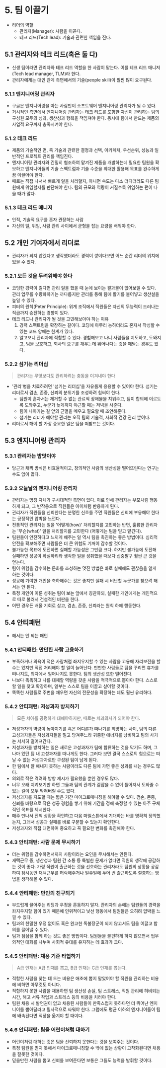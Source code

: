 # 5. 팀 이끌기

- 리더의 역할
  - 관리자(Manager): 사람을 이끈다.
  - 테크 리드(Tech lead): 기술과 관련한 책임을 진다.

## 5.1 관리자와 테크 리드(혹은 둘 다)

- 신생 팀이라면 관리자와 테크 리드 역할을 한 사람이 맡는다. 이를 테크 리드 매니저(Tech lead manager, TLM)라 한다.
- 관리자에게는 대인 관계 측면에서의 기술(people skill)이 훨씬 많이 요구된다.

### 5.1.1 엔지니어링 관리자

- 구글은 엔지니어링을 아는 사람만이 소프트웨어 엔지니어링 관리자가 될 수 있다.
- 거시적인 측면에서 엔지니어링 관리자는 테크 리드를 포함한 자신이 관리하는 팀의 구성원 모두의 성과, 생산성과 행복을 책임져야 한다. 동시에 팀에서 만드는 제품의 사업적 요구까지 충족시켜야 한다.

### 5.1.2 테크 리드

- 제품의 기술적인 면, 즉 기술과 관련한 결정과 선택, 아키텍처, 우선순위, 성능과 일반적인 프로젝트 관리를 책임진다.
- 엔지니어링 관리자와 긴밀히 협조하여 맡겨진 제품을 개발하는데 필요한 팀원을 확보하고 엔지니어들의 기술 스펙트럼과 기술 수준을 최대한 활용해 목표를 완수하게끔 이끌어야 한다.
- 때로는 직접 나서서 빠르게 일을 처리할지, 아니면 속도는 다소 더디더라도 다른 팀원에게 위임할지를 판단해야 한다. 팀의 규모와 역량이 커질수록 위임하는 편이 나을 때가 많다.

### 5.1.3 테크 리드 매니저

- 인적, 기술적 요구를 혼자 관장하는 사람
- 자신의 일, 위임, 사람 관리 사이에서 균형을 잡는 요령을 배워야 한다.

## 5.2 개인 기여자에서 리더로

- 관리자가 되지 않겠다고 생각했더라도 경력이 쌓이다보면 어느 순간 리더의 위치에 있을 수 있다.

### 5.2.1 모든 것을 두려워해야 한다

- 코딩한 경력이 길다면 관리 일을 했을 때 눈에 보이는 결과물이 없어보일 수 있다. 관리 업무를 수량화하기는 까다롭지만 관리를 통해 팀에 활기를 불어넣고 생산설을 높일 수 있다.
- 피터의 원칙(Peter Principle): 위계 조직에서 직원들은 자신의 무능력이 드러나는 직급까지 승진하는 경향이 있다.
- 테크 리드나 관리자가 될 것을 고민해보아야 하는 이유
  1. 경력 스펙트럼을 확장하는 길이다. 코딩에 아무리 능하더라도 혼자서 작성할 수 있는 코드 양에는 한계가 있다.
  2. 알고보니 관리자에 적합할 수 있다. 경험해보고 나니 사람들을 지도하고, 도와지고, 팀을 보호하고, 회사의 요구를 채우는데 뛰어나다는 것을 깨닫는 경우도 있다.

### 5.2.2 섬기는 리더십

> 관리자는 무엇보다도 관리하려는 충동을 이겨내야 한다

- '관리'병을 치료하려면 '섬기는 리더십'을 자유롭게 응용할 수 있어야 한다. 섬기는 리더로서 겸손, 존중, 신뢰의 분위기를 조성하려 힘써야 한다.
  - 팀원이 혼자서는 제거할 수 없는 관료적 장애물을 치워주고, 팀이 합의에 이르도록 도와주고, 누군가 늦게까지 야근할 때는 저녁을 사준다.
  - 팀이 나아가는 길 앞의 균열을 메우고 필요할 때 조언해준다.
  - 섬기는 리더가 해야할 관리는 오직 팀의 기술적, 사회적 건강 관리 뿐이다.
- 리더로서 해야 할 가장 중요한 일은 팀을 떠받드는 것이다.

## 5.3 엔지니어링 관리자

### 5.3.1 관리자는 밥맛이야

- 당근과 채찍 방식은 비효율적이고, 창의적인 사람의 생산성을 떨어뜨린다는 연구는 수도 없이 많다.

### 5.3.2 오늘날의 엔지니어링 관리자

- 관리자는 명칭 자체가 구시대적인 측면이 있다. 이로 인해 관리자는 부모처럼 행동하게 되고, 그 반작용으로 직원들은 아이처럼 반응하게 된다.
- 관리자가 직원들을 신뢰한다는 분명한 신호를 주면 직원들은 신뢰에 부응해야 한다는 긍정적인 압박을 느낀다.
- 전통적인 관리자는 일을 '어떻게(how)' 처리할지를 고민하는 반면, 훌륭한 관리자는 '무슨(what)' 일을 처리할지를 고민한다 (어떻게는 팀을 믿고 맡긴다).
- 팀원들이 안전하다고 느끼게 해주는 일 역시 팀을 촉진하는 좋은 방법이다. 심리적 안전을 확보해주면 사람들은 더 큰 위험도 기꺼이 감수할 것이다.
- 불가능한 목표에 도전하면 실패할 가능성은 그만큼 크다. 하지만 불가능에 도전해 실패하면 성공이 확실하리라 생각한 일을 성취했을 때보다 십중팔구 훨씬 큰 것을 얻는다.
- 팀이 위험을 감수하는 문화를 조성하는 멋진 방법은 바로 실패해도 괜찮음을 알게 하는 것이다.
- 성공에 기여한 개인을 축하해주는 것은 좋지만 실패 시 비난할 누군가를 찾으려 해서는 안 된다.
- 특정 개인이 이룬 성취는 팀이 보는 앞에서 칭찬하되, 실패한 개인에게는 개인적으로 따로 불러서 건설적인 비판을 한다.
- 어떤 경우든 배울 기회로 삼고, 겸손, 존중, 신뢰라는 원칙 하에 행동한다.

## 5.4 안티패턴

- 해서는 안 되는 패턴

### 5.4.1 안티패턴: 만만한 사람 고용하기

- 부족하거나 의욕이 적은 사람처럼 좌지우지할 수 있는 사람을 고용해 자리보전을 할 수는 있지만 직접 처리해야 할 일이 늘어난다. 만만한 사람들로 팀을 꾸리면 휴가를 떠나지도, 의자에서 일어나지도 못한다. 팀의 생산성 또한 떨어진다.
- 나보다 똑똑하고 나를 대체할 역량을 갖춘 사람을 적극적으로 뽑아야 한다. 스스로 할 일을 찾고 확장하며, 일부는 스스로 팀을 이끌고 싶어할 것이다.
- 똑똑한 사람들로 주변을 채우면 자신의 전문성을 확장하는 데도 훨씬 유리하다.

### 5.4.2 안티패턴: 저성과자 방치하기

> 모든 치아를 공평하게 대해야하지만, 때로는 치과의사가 되어야 한다.

- 저성과자의 역량이 높아지기를 혹은 어디론가 떠나기를 희망하는 사이, 팀의 다른 고성과자들은 저성과자들을 밀고 당겨주느라 귀중한 에너지를 낭비하고 팀의 사기는 서서히 떨어져간다.
- 저성과자를 방치하는 일은 새로운 고성과자가 팀에 합류하는 것을 막기도 하며, 그나마 있던 팀 내 고성과자를 떠나게도 한다. 그러다 보면 결국 스스로의 힘으로는 떠날 수 없는 저성과자로만 구성된 팀이 남게 된다.
- 한 팀에서 잘 해내지 못하는 사람이라도 다른 팀에 가면 좋은 성과를 내는 경우도 많다.
- 의외로 작은 격려와 방향 제시가 필요했을 뿐인 경우도 많다.
- 너무 오래 지켜보기만 하면 그들과 팀의 관계가 걷잡을 수 없이 틀어져서 도와줄 수 있는 길이 모두 막혀버릴 수도 있다.
- 저성과자를 지도할 때는 짧은 기간 마이크로매니징을 해야할 수 있다. 겸손, 존중, 신뢰를 바탕으로 작은 성공 경험을 쌓기 위해 기간을 정해 측정할 수 있는 아주 구체적인 목표를 제시한다.
- 매주 만나서 진척 상황을 확인하고 다음 마일스톤에서 기대하는 바를 명확히 정의했는지, 그래서 성공과 실패를 바로 구분할 수 있는지 확인한다.
- 저성과자와 직접 대면하여 중요하고 꼭 필요한 변화를 촉진해야 한다.

### 5.4.3 안티패턴: 사람 문제 무시하기

- 더는 위험을 감수하면서까지 사람이라는 요인을 무시해서는 안된다.
- 재택근무 중, 생산성과 팀원 간 소통 등 특별한 문제가 없다면 직원의 생각에 공감하는 것이 좋다. 가령 직원이 출근하는 것을 선호하는 관리자라도 팀원의 상황을 공감하여 잠시동안 재택근무를 허락해주거나 일주일에 두어 번 출근하도록 절충하는 방법을 생각해볼 수 있다.

### 5.4.4 안티패턴: 만인의 친구되기

- 부드럽게 끌어주는 리딩과 우정을 혼동하지 말자. 관리자의 손에는 팀원들의 경력을 좌지우지할 힘이 있기 때문에 인위적이고 낯선 행동에서 팀원들은 오히려 압박을 느낄 수 있다.
- 팀과의 친밀한 우정 없이도 혹은 완고한 독불장군이 되지 않고서도 팀을 이끌고 합의를 끌어낼 수 있다.
- 팀과 점심을 함께 하는 것도 좋은 방법이다. 팀원들을 불편하게 하지 않으면서 업무 외적인 대화를 나누며 사회적 유대를 유지하는 데 효과가 크다.

### 5.4.5 안티패턴: 채용 기준 타협하기

> A급 인재는 A급 인재를 뽑고, B급 인재는 C급 인재를 뽑는다.

- 적합한 사람을 찾는 데 드는 비용은 애초에 뽑지 말았어야 할 직원을 관리하는 비용에 비하면 아무것도 아니다.
- 적합하지 못한 사람을 채용하면 팀 생산성 손실, 팀 스트레스, 직원 관리에 허비되는 시간, 해고 서류 작업과 스트레스 등의 비용을 치러야 한다.
- 팀원 채용 시 발언권이 없고 채용된 사람들이 만족스럽지 못하다면 더 뛰어난 엔지니어를 뽑아달라고 필사적으로 싸워야 한다. 그럼에도 평균 이하의 엔지니어들이 팀에 배속된다면 직장을 옮겨야 할 때이다.

### 5.4.6 안티패턴: 팀을 어린이처럼 대하기

- 어린이처럼 대하는 것은 팀을 신뢰하지 못한다는 것을 보여주는 것이다.
- 특정 팀원을 믿지 못해서 마이크로매니징할 수 밖에 없는 상황이 고착화된다면 채용을 잘못한 것이다.
- 믿을만한 사람을 뽑고 신뢰를 보여준다면 보통은 그들도 능력을 발휘할 것이다.
